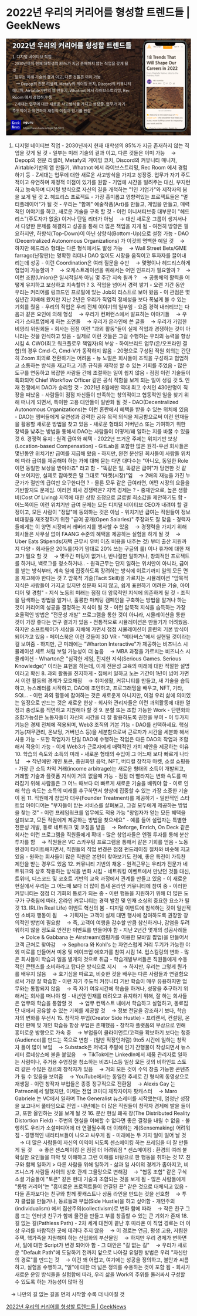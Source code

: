 # 2022년 우리의 커리어를 형성할 트렌드들 | GeekNews

![](Assets/5672.jpeg)
1. 디지털 네이티브 직업 - 2030년까지 현재 대학생의 85%가 지금 존재하지 않는 직업을 갖게 될 것 - 일부는 미래 기술의 결과 이고, 다른 것들은 이미 가능 ㅤ→ Depop의 전문 리셀러, Metafy의 게이밍 코치, Discord의 커뮤니티 매니저, Airtable기반의 앱 만들기, Whatnot 에서 라이브스트리밍, Rec Room 에서 경험하기 등 - Z세대는 업무에 대한 새로운 사고방식을 가지고 성장중. 업무가 자기 주도적이고 유연하며 재정적 이점이 있기를 원함 - 기업에 시간을 빌려주는 대신, 부지런하고 능숙하며 디지털 방식으로 자신의 길을 개척하는 "1인 기업가"와 제작자의 붐을 보게 될 것 2. 헤드리스 프로젝트 - 가장 흥미롭고 영향력있는 프로젝트들은 "멀티플레이어"가 될 것 - 우리는 "함께" 예술작품(Art)를 만들고, 게임을 만들고, 매력적인 이야기를 하고, 새로운 기술을 구축 할 것 - 이런 이니셔티브중 대부분이 "헤드리스"(주도자가 없음) 이거나 단일 리더가 아님 ㅤ→ 대신 새로운 그룹이 생겨서나서 다양한 문제를 해결하고 성공을 통해 더 많은 책임을 지게 됨 - 여전히 방향은 필요하지만, 하향식(Top-Down)이 아닌 상향식(Bottom-Up)으로 설정 가능 - DAO (Decentralized Autonomous Organizations) 가 이것의 명백한 예일 것 ㅤ→ 하지만 헤드리스 형태는 다른 형식에서도 발생 가능 ㅤ→ Wall Street Bets/GME farrago(난장판)는 명확한 리더나 DAO 없이도 시장을 움직이고 투자자를 끌어내리는데 성공 - 이런 Coordination은 여러 질문을 수반 ㅤ→ 몇명이나 헤드리스하게 협업이 가능할까 ? ㅤ→ 오케스트레이션을 위해서는 어떤 인프라가 필요할까 ? ㅤ→ 이런 조합(Union)은 일시적일까 아님 몇 주간 지속 될까 ? ㅤ→ 공동체의 활력을 어떻게 유지하고 보상하고 지속할까 ? 3. 직업을 넘어서 경력 쌓기 - 오랜 기간 동안 우리는 커리어를 링크드인 프로필에 있는 Job의 리스트로 보아 왔음 - 이 관점은 몇십년간 지배해 왔지만 지난 2년은 우리가 직업적 정체성을 보다 폭넓게 볼 수 있는 기회를 줬음 - 우리의 직업은 우리 전체 이야기의 일부임 - 요즘 경력 내러티브는 다음과 같은 요인에 의해 형성 ㅤ→ 우리가 컨퍼런스에서 발표하는 이야기들 ㅤ→ 우리가 스타트업에게 하는 조언들 ㅤ→ 우리가 온라인에 쓴 글들 ㅤ→ 우리가 가입한 비영리 위원회들 - 회사는 점점 이런 "과외 활동"들이 실제 직업과 경쟁하는 것이 아니라는 것을 인식하고 있음 - 실제로 이런 것들은 그걸 수행하는 우리의 능력을 향상 시킴 4. CWO(최고 워크플로우 책임자)의 부상 - 하이브리드 업무(온/오프라인 결합)의 경우 Cmd-C, Cmd-V가 동작하지 않음 - 20명으로 구성된 직원 회의는 간단히 Zoom 회의로 전환하기는 어려움 - 뉴 노멀은 회사들이 조직을 구성하고 협업하고 소통하는 방식을 재고하고 기존 규칙을 재작성 할 수 있는 기회를 주었음 - 많은 도구를 연동하고 복잡한 사람들 간에 조절하는 일이 쉽지 않음 - 점점 이런 기술들이 특화되어 Chief Workflow Officer 같은 공식 직함을 보게 되는 일이 생길 것 5. 인재 전쟁에서 DAO가 승리할 것 - 2021년 8월에만 역대 최고 수치인 430만명이 직장을 떠났음 - 사람들이 점점 자신들이 만족하는 창의적이고 협동적인 일을 찾기 위해 떠나게 되면서, 특이한 고용 대안들이 일반화 될 것 - DAO(Decentralized Autonomous Organizations)는 이런 혼란에서 혜택을 받을 수 있는 위치에 있음 - DAO는 멤버들에게 유연성과 강력한 공유 목적 의식을 제공함으로써 이런 인재들을 활용할 새로운 방법을 찾고 있음 - 새로운 형태의 거버넌스 또는 기여하기 위한 장벽을 낮추는 방법을 통해서 DAO는 사람들이 어떻게/왜 일하는 지를 바꿀 수 있을 것 6. 경쟁력 유지 : 원격 급여와 혜택 - 2022년 뜨거운 주제는 위치기반 보상(Location-based Compensation) - GitLab을 포함한 많은 원격-우선 회사들은 몇년동안 위치기반 급여를 지급해 왔음 - 하지만, 완전 분산된 회사들이 사람들 위치에 따라 급여를 제공해야 하는 가에 대해 묻는 다면 대다수는 "아니오, 동일한 Role 이면 동일한 보상을 받아야죠" 라고 함 - "똑같은 일, 똑같은 급여"가 당연한 것 같아 보이지만, 실제로 잡마켓은 말 그대로 "마켓(시장)"임 ㅤ→ 2배의 재능을 가진 누군가가 절반의 급여만 요구한다면 ? - 물론 모두 같은 급여라면, 어떤 시장의 요율을 기반할지도 문제임. 이러면 회사 경쟁력은? 지역 경제는 ? - 중재안으로, 높은 생활비(Cost Of Living) 지역에 대한 상향 조정으로 글로벌 최소값을 제안하기도 함 - 어느쪽이든 이런 위치기반 급여 문제는 모든 디지털 네이티브 CEO가 내려야 할 결정이고, 모든 사람이 "정답"에 동의하는 것은 아님 - 위치기반 급여는 직원들이 정보 비대칭을 재조정하기 위한 "급여 공개(Open Salaries)" 주장과도 잘 맞음 - 경력자들에게는 이 양면 시장에서 레버리지를 행사할 수 있음 ㅤ→ 경쟁력을 가지기 위해 회사들은 사무실 없이 FAANG 수준의 혜택을 제공하는 실험을 하게 될 것 ㅤ→ Uber Eats Stipends(재택 근무시 우버 이츠 비용을 내주는 것) 부터 출산 지원까지 다양 - 회사들은 20%룰(자기 맘대로 20% 쓰는 구글의 룰) 이나 휴가에 대한 재고가 필요 할 것 ㅤ→ 몇주간 미팅이 없거나, 반나절만 일하거나, 창의적인 프로젝트를 하거나, 백로그를 청소하거나.. - 원격근무는 단지 일하는 위치만이 아니라, 급여를 받는 방식부터, 계속 일에 집중하도록 장려하는 방식에 이르기까지 일의 모든 면을 재고해야 한다는 것 7. 암묵적 기술(Tacit Skill)을 가르치는 시뮬레이션 "암묵적 지식은 사람들이 가지고 있지만 성문화 되지 않고, 쉽게 표현하기 어려운 기술, 아이디어 및 경험" - 지식 노동의 미래는 점점 더 암묵적인 지식에 의존하게 될 것 - 조직을 탐색하는 방법을 알거나, 훌륭한 마케팅 캠페인을 구축하는 방법을 알거나 하는 것이 커리어의 성공을 결정하는 지식이 될 것 - 이런 암묵적 지식을 습득하는 가장 효율적인 방법은 "전문성 개발" 프로그램을 통한 것이 아니라, 시뮬레이션을 통한 것이 가장 좋다는 연구 결과가 있음 - 전통적으로 시뮬레이션은 만들기가 어려웠음. 하지만 소프트웨어가 세상을 지배해 가면서 점점 시뮬레이션이 훈련의 기본 방식이 되어가고 있음 - 페이스북은 이런 것들이 3D VR - "메타버스"에서 실현될 것이라는 걸 보여줌 - 하지만, 근 미래에는 "Wharton Interactive"가 제공하는 비즈니스 시뮬레이션 세트 처럼 보일 가능성이 더 높음 ㅤ→ MBA 과정을 가르치는 비즈니스 시뮬레이션 - Wharton은 "심각한 게임, 진지한 지식(Serious Games. Serious Knowledge)" 이라는 표현을 하는데, 이게 전문성 교육의 미래에 대한 적절한 설명이라고 확신 8. 과외 활동을 진지하게 - 집에서 일하고 노는 기간이 1년이 넘어 가면서 이런 활동의 경계가 모호해짐 ㅤ→ 취미생활, 커뮤니티를 만들고, 새 기술을 습득하고, 뉴스레터를 시작하고, DAO에 조인하고, 프로그래밍을 배우고, NFT, 기타, SQL.. - 이런 과외 활동에 참여하는 것은 새로운게 아니지만, 이걸 우리 삶에 의미있는 일정으로 만드는 것은 새로운 현상 - 회사와 관리자들은 이런 과외활동에 대한 열정과 충성도를 직면하고 지원해야 할 것 9. 분할 또는 조합 가능한 Work - 단편화와 조합가능성은 노동자들이 자신의 시간을 더 잘 활용하도록 권한을 부여 - 이 두가지 기능은 경제 전체에 적용되며, Web3 조직의 기본 기능 - DAO를 선택하세요. 핵심 기능(재무관리, 온보딩, 거버넌스 등)을 세분함으로써 근로자가 시간을 세분화 해서 사용 가능 - 또한 작업자가 단일 DAO에 수행하는 작업은 다른 DAO의 작업과 조합해서 적용이 가능 - 이게 Web3가 근로자에게 매력적인 가치 제안을 제공하는 이유 10. 학습의 속도와 소득의 미래 - 새로운 형태의 수입이 그 어느때 보다 빠르게 나타남 ㅤ→ 작년에만 개인 토큰, 증권화된 음악, NFT, 버티컬 창작자 마켓, 소셜 쇼핑등 - 가장 큰 소득 차익 거래(income arbitrage)는 새로운 형태의 소득이 개발되고, 거래할 기술과 플랫폼 지식이 거의 없을때 가능 - 점점 더 빨라지는 변화 속도를 따라잡기 위해 사람들은 그 어느 때보다 더 빠르게 새로운 기술을 배워야 함 - 이로 인해 학습 속도는 소득의 미래를 추구하면서 향상에 집중할 수 있는 가장 소중한 기술이 됨 11. 직원에게 창업자 대우(Founder Treatment)를 제공하기 - 일반적인 스타트업 아이디어는 "부자들이 받는 서비스를 살펴보고, 그걸 모두에게 제공하는 방법을 찾는 것" - 이런 프레임워크를 업무에도 적용 가능 "창업자가 얻는 모든 혜택을 살펴보고, 모든 직원에게 제공하는 방법을 찾으세요" - 예를 들어 설립자는 특별한 전문성 개발, 동료 네트워크 및 코칭을 받음 ㅤ→ Reforge, Enrich, On Deck 같은 회사는 이런 프로그램을 직원들에게 확대 - 많은 창업자들은 엔젤 투자를 통해 분산투자를 함 ㅤ→ 직원들은 VC 스카우팅 프로그램을 통해서 같은 기회를 얻음 - 노동환경이 타이트해지면서, 직원들의 직업 변경은 점점 펀드레이징 절차와 비슷해 지고 있음 - 원하는 회사들이 많은 직원은 본인이 찾아보기도 전에, 좋은 특전이 가득찬 제안을 받는 경우도 있음 12. 커뮤니티 기반의 채용 - 원격근무는 우리가 전문가 네트워크와 상호 작용하는 방식을 변화 시킴 - 네트워킹 이벤트에서 만났던 것들 대신, 트위터, 디스코드 및 코호트 기반의 교육 과정에서 관계를 만들고 있음 - 이 새로운 현실에서 우리는 그 어느때 보다 더 많이 틈새 온라인 커뮤니티에 참여 중 - 이러한 커뮤니티는 점점 더 기회의 통로가 되는 중 - 이런 행동을 지원하기 위해 더 많은 도구가 구축됨에 따라, 온라인 커뮤니티는 경력 발전 및 인재 소싱의 중요한 요소가 될 것 13. IRL(In Real Life) 이벤트 혁신의 붐 - 디지털 이벤트에 참석하는 것이 일반적인 소비자 행동이 됨 ㅤ→ 기획자는 고객이 실제 대면 행사에 참여하도록 권장할 창의적인 방법이 필요함 ㅤ→ 즉, 고객이 여행을 감수할 만큼 참신하거나, 감염을 두려워하지 않을 정도로 안전한 이벤트를 만들어야 함 - 지난 2년간 몇개의 성공사례들 ㅤ→ Dolce & Gabbana 는 Airstream(캠핑카를 이용한 모바일 팝업)을 만들어서 고객 근처로 찾아감 ㅤ→ Sephora 와 Kohl's 는 자연스럽게 거리 두기가 가능한 야외 미로를 만들어서 미용 및 메이크업 애호가를 참여 시킴 14. 업스킬링의 변화 - 많은 회사들이 학습과 일을 별개의 것으로 취급 - 학습개발부서들은 직원들에게 수동적인 콘텐츠를 소비하라고 탑다운 방식으로 지시 ㅤ→ 하지만, 우리는 그렇게 뭔가를 배우지 않음 ㅤ→ 호기심을 따르고, 비슷한 것을 배우는 다른 사람들과 연결함으로써 가장 잘 학습함 - 이런 자기 주도적 커뮤니티 기반 학습이 매우 유용하지만 업무와는 통합되지 않음 ㅤ→ 즉 자기 여유시간에 학습을 하거나, 성장을 추구하기 위해서는 회사를 떠나야 함 - 내년엔 인재를 데려오고 유지하기 위해, 잘 하는 회사들은 업무와 학습을 통합할 것 ㅤ→ 업무 컨텍스트 내에서 학습하고 실험하고, 동료집단 내에서 공유할 수 있는 기회를 제공할 것 ㅤ→ 정보 전달을 강조하기 보다, 학습자의 변화를 우선시 15. 창작자 부업(Creator Side Hustle) - 프리랜서, 컨설팅, 온라인 판매 및 개인 학습등 항상 부업은 존재했음 - 창작자 플랫폼의 부상으로 인해 흥미로운 방향으로 가속 중 ㅤ→ 부업들이 클라이언트/고객을 확보하기 보다는 청중(Audience)를 만드는 쪽으로 변함 - (일반 직장인처럼) 9to5 시간에 일하는 창작자 들이 많이 보임 ㅤ→ Substack은 저녁과 주말에 인기 간행물이 작성되면서 뉴스레터 르네상스에 불을 붙였음 ㅤ→ TikTok에는 LinkedIn에서 제품 관리자로 일하는 사람이나, 주거용 수영장을 청소하는 비즈니스등 일상 모든 것의 비하인드 스토리 같은 수많은 장르의 창작자가 있음 ㅤ→ 거의 모든 것이 수익 창출 가능한 콘텐츠가 될 수 있음을 보여줌 ㅤ→ YouTube에서는 동일한 추세로 긴 형식의 동영상으로 재생됨 - 이런 창작자 부업들은 종종 정규직으로 전환됨 ㅤ→ Alexis Gay 는 Patreon에서 일했지만, 이제는 전업 코미디 제작자이자 팟캐스터 ㅤ→ Maro Gabriele 는 VC에서 일하며 The Generalist 뉴스레터를 시작했는데, 엄청난 성장을 보고나서 풀타임으로 전업 - 내년에는 더 많은 직원들이 창작자 경제에 발을 들이고, 또한 올인하는 것을 보게 될 것 16. 분산 현실 왜곡 장(The Distributed Reality Distortion Field) - 주변의 현실을 이해할 수 없다면 좋은 결정을 내릴 수 없음 - 불행히도 우리가 소셜미디어에 더 연결될수록 더 이해하는 게(Sensemaking) 어려워짐 - 경쟁적인 내러티브들이 나오고 싸우게 됨 - 미래에는 두 가지 일이 일어 날 것 ㅤ→ 더 많은 사람들이 자신의 이익이 되도록 센스메이킹 하는 프레임을 더 잘 만들게 될 것 ㅤ→ 좋은 센스메이킹 은 점점 더 어려워짐 * 센스메이킹 : 환경의 여러 불확실한 요인들을 파악 및 이해하고 그런 이해를 바탕으로 한 행동을 취하는 것 17. 친구와 함께 일하기 > 다른 사람을 위해 일하기 - 삶과 일 사이의 경계가 좁아지고, 비즈니스가 사람들 사이의 상호 관계 그물망으로 변해감 ㅤ→ "협동 조합" 같은 구식 소셜 기술들이 "토큰" 같은 현대 기술과 조합되는 것을 보게 됨 - 많은 사람들에게 "롱텀 커리어"는 "흥미로운 프로젝트들이 연결된 끈" 같은 것으로 대체되고 있음 - 다들 혼자보다는 친구와 함께 팟캐스트나 상품 라인을 만드는 것을 선호함 ㅤ→ 투자 클럽을 만들거나, 동료들과 부업(Side Hustle)을 하고 싶어함 - 개인주의(individualism) 에서 집산주의(collectivism)로 변화 함에 따라 ㅤ→ 작은 친구 그룹 또는 인터넷 친구가 함께 물건을 만들고 부를 창출할 수 있는 큰 기회가 존재 18. 길 없는 길(Pathless Path) - 2차 세계 대전이 끝난 후 따라온 이 직업 경로는 더 이상 우리를 바람직한 곳에 데려다 주지 않음 ㅤ→ 이 경로는 연금, 평생 고용, 저렴한 주택, 핵가족을 지원해야 하는 산업화의 부산물임 ㅤ→ 하지만 우리 경제가 변하면서, 일에 대한 Script가 변경 되어야 함 - 그 대안은 "길 없는 길" ㅤ→ 우리가 새로운 "Default Path"에 도달하기 전까지 앞으로 나아갈 유일한 방법은 우리 "자신만의 경로"를 만드는 것 ㅤ→ 이건 꽤 어렵고, 여기에는 성공을 정의하고, 불안과 씨름하고, 실험을 수행하고, "일"에 대한 더 넓은 정의를 수용하는 것이 포함 됨 - 회사가 새로운 운영 방식들을 실험함에 따라, 우리 삶을 Work의 주위를 둘러싸서 구성할 수 있도록 하는 가능성이 많아 짐

ㅤ→ 나만의 길 없는 길을 먼저 시작할 수록 더 나아질 것

[2022년 우리의 커리어를 형성할 트렌드들 | GeekNews](https://news.hada.io/topic?id=5672&utm_source=slack&utm_medium=bot&utm_campaign=T02FT0YP4)
